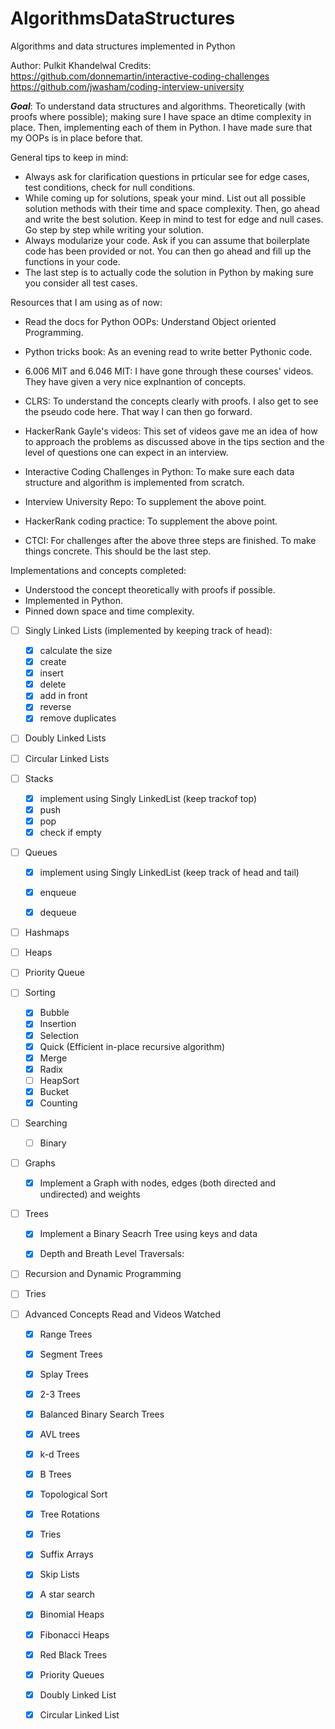 # AlgorithmsDataStructures
Algorithms and data structures implemented in Python

Author: Pulkit Khandelwal
Credits: https://github.com/donnemartin/interactive-coding-challenges
https://github.com/jwasham/coding-interview-university

***Goal***: To understand data structures and algorithms. Theoretically (with proofs where possible); making sure I have space an dtime complexity in place. Then, implementing each of them in Python. I have made sure that my OOPs is in place before that.


General tips to keep in mind:
* Always ask for clarification questions in prticular see for edge cases, test conditions, check for null conditions.
* While coming up for solutions, speak your mind. List out all possible solution methods with their time and space complexity. Then, go ahead and write the best solution. Keep in mind to test for edge and null cases. Go step by step while writing your solution.
* Always modularize your code. Ask if you can assume that boilerplate code has been provided or not. You can then go ahead and fill up the functions in your code.
* The last step is to actually code the solution in Python by making sure you consider all test cases.


Resources that I am using as of now:

* Read the docs for Python OOPs: Understand Object oriented Programming.
* Python tricks book: As an evening read to write better Pythonic code.


* 6.006 MIT and 6.046 MIT: I have gone through these courses' videos. They have given a very nice explnantion of concepts.

* CLRS: To understand the concepts clearly with proofs. I also get to see the pseudo code here. That way I can then go forward.

* HackerRank Gayle's videos: This set of videos gave me an idea of how to approach the problems as discussed above in the tips section and the level of questions one can expect in an interview.

* Interactive Coding Challenges in Python: To make sure each data structure and algorithm is implemented from scratch.
* Interview University Repo: To supplement the above point.
* HackerRank coding practice: To supplement the above point.

* CTCI: For challenges after the above three steps are finished. To make things concrete. This should be the last step.

Implementations and concepts completed:
- Understood the concept theoretically with proofs if possible.
- Implemented in Python.
- Pinned down space and time complexity.

- [ ] Singly Linked Lists (implemented by keeping track of head):
    - [x] calculate the size
    - [x] create
    - [x] insert
    - [x] delete
    - [x] add in front
    - [x] reverse
    - [x] remove duplicates
    
- [ ] Doubly Linked Lists

- [ ] Circular Linked Lists

- [ ] Stacks
    - [x] implement using Singly LinkedList (keep trackof top)
    - [x] push
    - [x] pop
    - [x] check if empty
        
- [ ] Queues
    - [x] implement using Singly LinkedList (keep track of head and tail)
    - [x] enqueue
    - [x] dequeue


- [ ] Hashmaps
- [ ] Heaps
- [ ] Priority Queue

- [ ] Sorting
    - [x] Bubble
    - [x] Insertion
    - [x] Selection
    - [x] Quick (Efficient in-place recursive algorithm)
    - [x] Merge
    - [x] Radix
    - [ ] HeapSort
    - [x] Bucket
    - [x] Counting
    
- [ ] Searching
    - [ ] Binary
    
- [ ] Graphs
    - [x] Implement a Graph with nodes, edges (both directed and undirected) and weights
    
- [ ] Trees
    - [x] Implement a Binary Seacrh Tree using keys and data
    - [x] Depth and Breath Level Traversals:
    

- [ ] Recursion and Dynamic Programming
- [ ] Tries

- [ ] Advanced Concepts Read and Videos Watched
    - [x] Range Trees
    - [x] Segment Trees
    - [x] Splay Trees
    - [x] 2-3 Trees
    - [x] Balanced Binary Search Trees
    - [x] AVL trees
    - [x] k-d Trees
    - [x] B Trees
    - [x] Topological Sort
    - [x] Tree Rotations
    - [x] Tries
    - [x] Suffix Arrays
    - [x] Skip Lists
    - [x] A star search
    - [x] Binomial Heaps
    - [x] Fibonacci Heaps
    - [x] Red Black Trees
    - [x] Priority Queues
    - [x] Doubly Linked List
    - [x] Circular Linked List



